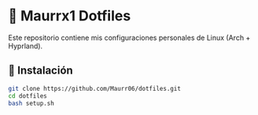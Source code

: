 # 🧩 Maurrx1 Dotfiles

Este repositorio contiene mis configuraciones personales de Linux (Arch + Hyprland).

## 🚀 Instalación

```bash
git clone https://github.com/Maurr06/dotfiles.git
cd dotfiles
bash setup.sh
